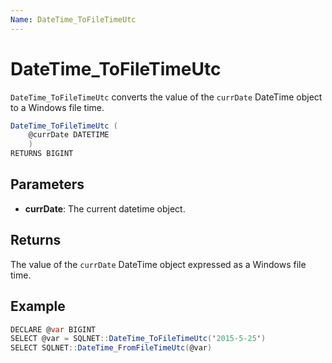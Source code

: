 ```yaml
---
Name: DateTime_ToFileTimeUtc
---
```


# DateTime_ToFileTimeUtc

`DateTime_ToFileTimeUtc` converts the value of the `currDate` DateTime object to a Windows file time.

```csharp
DateTime_ToFileTimeUtc (
	@currDate DATETIME
	)
RETURNS BIGINT
```

## Parameters

 - **currDate**: The current datetime object.

## Returns

The value of the `currDate` DateTime object expressed as a Windows file time.

## Example

```csharp
DECLARE @var BIGINT
SELECT @var = SQLNET::DateTime_ToFileTimeUtc('2015-5-25')
SELECT SQLNET::DateTime_FromFileTimeUtc(@var)
```

